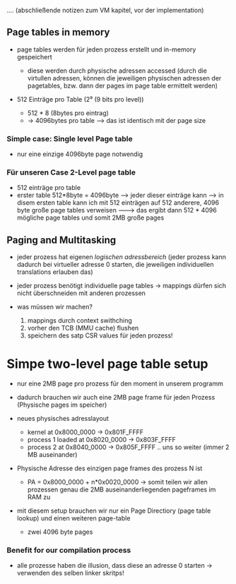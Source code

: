 ....
(abschließende notizen zum VM kapitel, vor der implementation)

## Page tables in memory
- page tables werden für jeden prozess erstellt und in-memory gespeichert
    - diese werden durch physische adressen accessed (durch die virtullen adressen, können die jeweiligen physischen adressen der pagetables, bzw. dann der pages im page table ermittelt werden)

- 512 Einträge pro Table (2⁹ (9 bits pro level))
    - 512 * 8 (8bytes pro eintrag)
    - -> 4096bytes pro table
    --> das ist identisch mit der page size

### Simple case: Single level Page table
- nur eine einzige 4096byte page notwendig


### Für unseren Case 2-Level page table
- 512 einträge pro table
- erster table 512*8byte = 4096byte
--> jeder dieser einträge kann 
--> in disem ersten table kann ich mit 512 einträgen auf 512 anderere, 4096 byte große page tables verweisen
---> das ergibt dann 512 * 4096 mögliche page tables und somit 2MB große pages


## Paging and Multitasking
- jeder prozess hat eigenen *logischen adressbereich*
(jeder prozess kann dadurch bei virtueller adresse 0 starten, die jeweiligen individuellen translations erlauben das)

- jeder prozess benötigt individuelle page tables -> mappings dürfen sich nicht überschneiden mit anderen prozessen

- was müssen wir machen?
    1. mappings durch context swithching 
    2. vorher den TCB (MMU cache) flushen
    3. speichern des satp CSR values für jeden prozess!

# Simpe two-level page table setup
- nur eine 2MB page pro prozess für den moment in unserem programm
- dadurch brauchen wir auch eine 2MB page frame für jeden Prozess (Physische pages im speicher)

- neues physisches adresslayout
    - kernel at 0x8000_0000 -> 0x801F_FFFF
    - process 1 loaded at 0x8020_0000 -> 0x803F_FFFF
    - process 2 at 0x8040_0000 -> 0x805F_FFFF
    .. uns so weiter (immer 2 MB auseinander)

- Physische Adresse des einzigen page frames des prozess N ist
    - PA = 0x8000_0000 + n*0x0020_0000
    -> somit teilen wir allen prozessen genau die 2MB auseinanderliegenden pageframes im RAM zu 


- mit diesem setup brauchen wir nur ein Page Directiory (page table lookup) und einen weiteren page-table 
    - zwei 4096 byte pages


### Benefit for our compilation process
- alle prozesse haben die illusion, dass diese an adresse 0 starten
    -> verwenden des selben linker skritps!